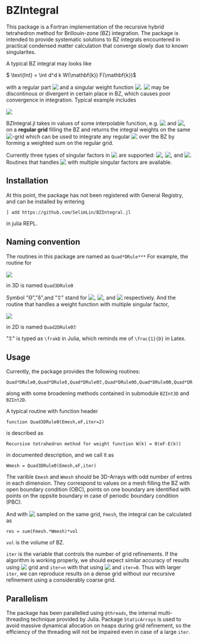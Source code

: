 # BZIntegral

This package is a Fortran implementation of the recursive hybrid tetrahedron method for Brillouin-zone (BZ) integration. The package is intended to provide systematic solutions to BZ integrals encountered in practical condensed matter calculation that converge slowly due to known singularites. 

A typical BZ integral may looks like

$ \text{Int} = \int d^d k W(\mathbf{k}) F(\mathbf{k})$

with a regular part <!-- $F(\mathbf{k})$ --> <img style="transform: translateY(0.1em); background: white;" src="svg\0XntFncjaW.svg"> and a singular weight function <!-- $W(\mathbf{k})$ --> <img style="transform: translateY(0.1em); background: white;" src="svg\JzfadJb3gv.svg">. <!-- $W(\mathbf{k})$ --> <img style="transform: translateY(0.1em); background: white;" src="svg\KLcG9sLLIN.svg"> may be discontinous or divergent in certain place in BZ, which causes poor convergence in integration. Typical example includes 
<!-- $\begin{aligned}
W(\mathbf{k}) &= \Theta(\epsilon_F-\varepsilon(\mathbf{k}))\\
W(\mathbf{k}) &= \delta(\epsilon_F-\varepsilon(\mathbf{k}))\\
W(\mathbf{k}) &= \Theta(\epsilon_F-\varepsilon(\mathbf{k}))\frac{1}{D(\mathbf{k})}\\
W(\mathbf{k}) &= \Theta(\epsilon_F-\varepsilon(\mathbf{k}))\delta(D(\mathbf{k})).
\end{aligned}$ --> <img style="transform: translateY(0.1em); background: white;" src="svg\ZQbznJ5iXz.svg">
BZIntegral.jl takes in values of some interpolable function, e.g. <!-- $\varepsilon(\mathbf{k})$ --> <img style="transform: translateY(0.1em); background: white;" src="svg\vvgZ1nqylK.svg"> and <!-- $D(\mathbf{k})$ --> <img style="transform: translateY(0.1em); background: white;" src="svg\WWNYzbQ5WE.svg">, on a **regular grid** filling the BZ and returns the integral weights on the same <!-- $\mathbf{k}$ --> <img style="transform: translateY(0.1em); background: white;" src="svg\edaQHJxNsx.svg">-grid which can be used to integrate any regular <!-- $F(\mathbf{k})$ --> <img style="transform: translateY(0.1em); background: white;" src="svg\JuYSjlFSX4.svg"> over the BZ by forming a weighted sum on the regular grid.

Currently three types of singular factors in <!-- $W(\mathbf{k})$ --> <img style="transform: translateY(0.1em); background: white;" src="svg\c8NcJYlWRs.svg"> are supported: <!-- $\Theta(X(\mathbf{k}))$ --> <img style="transform: translateY(0.1em); background: white;" src="svg\dUCcDpKnpX.svg">,<!-- $\delta(X(\mathbf{k}))$ --> <img style="transform: translateY(0.1em); background: white;" src="svg\aGX8b962A9.svg">, and <!-- $1/D(\mathbf{k})$ --> <img style="transform: translateY(0.1em); background: white;" src="svg\F11quYO4A4.svg">. Routines that handles <!-- $W(\mathbf{k})$ --> <img style="transform: translateY(0.1em); background: white;" src="svg\eZNVK1oF42.svg"> with multiple singular factors are available.
## Installation
At this point, the package has not been registered with General Registry, and can be installed by entering

```
] add https://github.com/SelimLin/BZIntegral.jl
```

in julia REPL.

## Naming convention
The routines in this package are named as 
`Quad*DRule***`
For example, the routine for 
<!-- $W(\mathbf{k}) = \Theta(\epsilon_F-\varepsilon(\mathbf{k}))$ --> <img style="transform: translateY(0.1em); background: white;" src="svg\NNva7pArbi.svg">
in 3D is named 
`Quad3DRuleΘ` 

Symbol "Θ","δ",and "𝔇" stand for <!-- $\Theta(X(\mathbf{k}))$ --> <img style="transform: translateY(0.1em); background: white;" src="svg\q482B73qPV.svg">,<!-- $\delta(X(\mathbf{k}))$ --> <img style="transform: translateY(0.1em); background: white;" src="svg\wQnxzkoOBp.svg">, and <!-- $1/D(\mathbf{k})$ --> <img style="transform: translateY(0.1em); background: white;" src="svg\iWuCF7eKVN.svg"> respectively. And the routine that handles a weight function with multiple singular factor,
<!-- $W(\mathbf{k}) = \Theta(\epsilon_F-\varepsilon(\mathbf{k}))\frac{1}{D(\mathbf{k})},$ --> <img style="transform: translateY(0.1em); background: white;" src="svg\0sj115mHVJ.svg">
 in 2D is named 
`Quad2DRuleΘ𝔇`

"𝔇" is typed as `\frakD` in Julia, which reminds me of `\frac{1}{D}` in Latex. 

## Usage
Currently, the package provides the following routines:
```
Quad*DRuleΘ,Quad*DRuleδ,Quad*DRuleΘ𝔇,Quad*DRuleΘδ,Quad*DRuleΘΘ,Quad*DRuleΘΘ𝔇,Quad*DRuleδδ,Quad*DRuleΘΘδ
```
along with some broadening methods contained in submodule `BZInt3D` and `BZInt2D`.

A typical routine with function header
```
function Quad3DRuleΘ(Emesh,eF,iter=2)
```
is described as 
```
Recursive tetrahedron method for weight function W(k) = Θ(eF-E(k))
``` 
in documented description, and we call it as
```
Wmesh = Quad3DRuleΘ(Emesh,eF,iter)
```
The varible `Emesh` and `Wmesh` should be 3D-Arrays with odd number of entres in each dimension. They correspond to values on a mesh filling the BZ with open boundary condition (OBC), points on one boundary are identified with points on the oppsite boundary in case of periodic boundary condition (PBC).

And with <!-- $F(\mathbf{k})$ --> <img style="transform: translateY(0.1em); background: white;" src="svg\yvruFDAsO5.svg"> sampled on the same grid, `Fmesh`, the integral can be calculated as 
```
res = sum(Fmesh.*Wmesh)*vol
```
`vol` is the volume of BZ.

`iter` is the variable that controls the number of grid refinements. If the algorithm is working properly, we should expect similar accuracy of results using <!-- $N\times N \times N$ --> <img style="transform: translateY(0.1em); background: white;" src="svg\GzGOSrMLAB.svg"> grid and `iter=n` with that using <!-- $2^nN\times 2^nN \times 2^nN$ --> <img style="transform: translateY(0.1em); background: white;" src="svg\JWW98BHZ4Y.svg"> and `iter=0`. Thus with larger `iter`, we can reproduce results on a dense grid without our recursive refinement using a considerably coarse grid.

## Parallelism
The package has been parallelled using `@threads`, the internal multi-threading technique provided by Julia. Package `StaticArrays` is used to avoid massive dynamical allocation on heaps during grid refinement, so the efficiency of the threading will not be impaired even in case of a large `iter`. 
